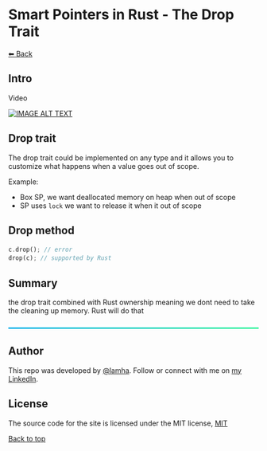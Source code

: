 # Smart Pointers in Rust - The Drop Trait

[⬅ Back](../README.md)

## Intro 
Video 

<div>
  <a href="https://www.youtube.com/watch?v=RPWZcTYBS4k"><img src="https://img.youtube.com/vi/RPWZcTYBS4k/0.jpg" alt="IMAGE ALT TEXT"></a>
</div>

## Drop trait 
The drop trait could be implemented on any type and it allows you to customize what happens when a value goes out of scope.

Example: 
- Box SP, we want deallocated memory on heap when out of scope 
- SP uses `lock` we want to release it when it out of scope 

## Drop method 

```Rust
c.drop(); // error 
drop(c); // supported by Rust 
```

## Summary
the drop trait combined with Rust ownership meaning we dont need to take the cleaning up memory. Rust will do that 




<p><img type="separator" height=8px width="100%" src="https://github.com/HaLamUs/nft-drop/blob/main/assets/aqua.png"></p>

## Author

This repo was developed by [@lamha](https://github.com/HaLamUs). 
Follow or connect with me on [my LinkedIn](https://www.linkedin.com/in/lamhacs). 

## License
The source code for the site is licensed under the MIT license, [MIT](https://opensource.org/license/mit/)

 <a href="#top">Back to top</a>